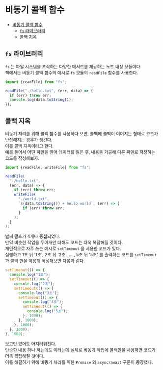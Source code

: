 # 비동기 콜백 함수

- [비동기 콜백 함수](#비동기-콜백-함수)
  - [`fs` 라이브러리](#fs-라이브러리)
  - [콜백 지옥](#콜백-지옥)

## `fs` 라이브러리

`fs` 는 파일 시스템을 조작하는 다양한 메서드를 제공하는 노드 내장 모듈이다.  
책에서는 비동기 콜백 함수의 예시로 `fs` 모듈의 `readFile` 함수를 사용한다.

```ts
import {readFile} from "fs";

readFile("./hello.txt", (err, data) => {
  if (err) throw err;
  console.log(data.toString());
});
```

## 콜백 지옥

비동기 처리를 위해 콜백 함수를 사용하다 보면, 콜백에 콜백이 이어지는 형태로 코드가 난잡해지는 경우가 생긴다.  
이를 콜백 지옥이라고 한다.  
예를 들어서 어떤 파일을 열어 데이터를 읽은 후, 내용을 가공해 다른 파일로 저장하는 코드를 작성해보자.

```ts
import {readFile, writeFile} from "fs";

readFile(
  "./hello.txt",
  (err, data) => {
    if (err) throw err;
    writeFile(
      "./world.txt",
      `${data.toString()} + hello world`, (err) => {
        if (err) throw err;
      }
    );
  }
);
```

벌써 괄호가 4개나 중첩되었다.  
만약 비슷한 작업을 두어개만 더해도 코드는 더욱 복잡해질 것이다.  
개인적으로 자주 쓰는 예시로 `setTimeout` 을 사용한 코드가 있다.  
실행하고 1초 뒤 '1초', 2초 뒤 '2초', ... , 5초 뒤 '5초' 를 출력하는 코드를 `setTimeout` 과 콜백 만을 이용해 작성해보면 다음과 같다.

```ts
setTimeout(() => {
  console.log("1초");
  setTimeout(() => {
    console.log("2초");
    setTimeout(() => {
      console.log("3초");
      setTimeout(() => {
        console.log("4초");
        setTimeout(() => {
          console.log("5초");
        }, 1000);
      }, 1000);
    }, 1000);
  }, 1000);
}, 1000);
```

보고만 있어도 어지러워진다.  
단순한 내용 하나 적는데도 이러는데 실제로 비동기 작업에 콜백만을 사용하면 코드가 더욱 복잡해질 것이다.  
이를 해결하기 위해 비동기 처리를 위한 `Promise` 와 `async/await` 구문이 등장했다.
